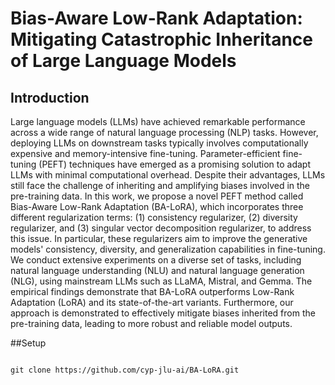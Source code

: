 # Bias-Aware Low-Rank Adaptation: Mitigating Catastrophic Inheritance of Large Language Models

## Introduction
 Large language models (LLMs) have achieved remarkable performance across a wide range of natural language processing (NLP) tasks. However, deploying LLMs on downstream tasks typically involves computationally expensive and memory-intensive fine-tuning. Parameter-efficient fine-tuning (PEFT) techniques have emerged as a promising solution to adapt LLMs with minimal computational overhead. Despite their advantages, LLMs still face the challenge of inheriting and amplifying biases involved in the pre-training data. In this work, we propose a novel PEFT method called Bias-Aware Low-Rank Adaptation (BA-LoRA), which incorporates three different regularization terms: (1) consistency regularizer, (2) diversity regularizer, and (3) singular vector decomposition regularizer, to address this issue. In particular, these regularizers aim to improve the generative models' consistency, diversity, and generalization capabilities in fine-tuning. We conduct extensive experiments on a diverse set of tasks, including natural language understanding (NLU) and natural language generation (NLG), using mainstream LLMs such as LLaMA, Mistral, and Gemma. The empirical findings demonstrate that BA-LoRA outperforms Low-Rank Adaptation (LoRA) and its state-of-the-art variants. Furthermore, our approach is demonstrated to effectively mitigate biases inherited from the pre-training data, leading to more robust and reliable model outputs.

 ##Setup

```

git clone https://github.com/cyp-jlu-ai/BA-LoRA.git

```
